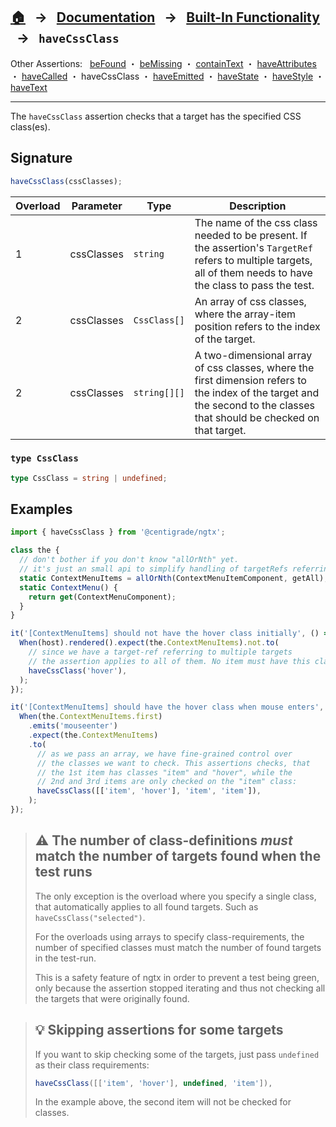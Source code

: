 ## [🏠][home] &nbsp; → &nbsp; **[Documentation][docs]** &nbsp; → &nbsp; [Built-In Functionality][index] &nbsp; → &nbsp; `haveCssClass`

[home]: ../README.md
[docs]: ../overview.md
[index]: ../built-in.md
[befound]: ./be-found.md
[bemissing]: ./be-missing.md
[containtext]: ./contain-text.md
[haveattributes]: ./have-attributes.md
[havecalled]: ./have-called.md
[havecssclass]: ./have-css-class.md
[haveemitted]: ./have-emitted.md
[havestate]: ./have-state.md
[havestyle]: ./have-style.md
[havetext]: ./have-text.md

Other Assertions: &nbsp; [beFound] ・ [beMissing] ・ [containText] ・ [haveAttributes] ・ [haveCalled] ・ haveCssClass ・ [haveEmitted] ・ [haveState] ・ [haveStyle] ・ [haveText]

---

The `haveCssClass` assertion checks that a target has the specified CSS class(es).

## Signature

```ts
haveCssClass(cssClasses);
```

| Overload | Parameter  | Type         | Description                                                                                                                                                              |
| -------- | ---------- | ------------ | ------------------------------------------------------------------------------------------------------------------------------------------------------------------------ |
| 1        | cssClasses | `string`     | The name of the css class needed to be present. If the assertion's `TargetRef` refers to multiple targets, all of them needs to have the class to pass the test.         |
| 2        | cssClasses | `CssClass[]` | An array of css classes, where the array-item position refers to the index of the target.                                                                                |
| 2        | cssClasses | `string[][]` | A two-dimensional array of css classes, where the first dimension refers to the index of the target and the second to the classes that should be checked on that target. |

### `type CssClass`

```ts
type CssClass = string | undefined;
```

## Examples

```ts
import { haveCssClass } from '@centigrade/ngtx';

class the {
  // don't bother if you don't know "allOrNth" yet.
  // it's just an small api to simplify handling of targetRefs referring to multiple targets.
  static ContextMenuItems = allOrNth(ContextMenuItemComponent, getAll);
  static ContextMenu() {
    return get(ContextMenuComponent);
  }
}

it('[ContextMenuItems] should not have the hover class initially', () => {
  When(host).rendered().expect(the.ContextMenuItems).not.to(
    // since we have a target-ref referring to multiple targets
    // the assertion applies to all of them. No item must have this class:
    haveCssClass('hover'),
  );
});

it('[ContextMenuItems] should have the hover class when mouse enters', () => {
  When(the.ContextMenuItems.first)
    .emits('mouseenter')
    .expect(the.ContextMenuItems)
    .to(
      // as we pass an array, we have fine-grained control over
      // the classes we want to check. This assertions checks, that
      // the 1st item has classes "item" and "hover", while the
      // 2nd and 3rd items are only checked on the "item" class:
      haveCssClass([['item', 'hover'], 'item', 'item']),
    );
});
```

> ## ⚠️ The number of class-definitions _must_ match the number of targets found when the test runs
>
> The only exception is the overload where you specify a single class, that automatically applies to all found targets. Such as `haveCssClass("selected")`.
>
> For the overloads using arrays to specify class-requirements, the number of specified classes must match the number of found targets in the test-run.
>
> This is a safety feature of ngtx in order to prevent a test being green, only because the assertion stopped iterating
> and thus not checking all the targets that were originally found.

> ## 💡 Skipping assertions for some targets
>
> If you want to skip checking some of the targets, just pass `undefined` as their class requirements:
>
> ```ts
> haveCssClass([['item', 'hover'], undefined, 'item']),
> ```
>
> In the example above, the second item will not be checked for classes.
